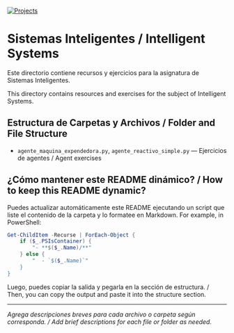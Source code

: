 [![Projects](https://img.shields.io/badge/Projects-1-blue.svg)](#-proyectos)
# Sistemas Inteligentes / Intelligent Systems

Este directorio contiene recursos y ejercicios para la asignatura de Sistemas Inteligentes.

This directory contains resources and exercises for the subject of Intelligent Systems.

## Estructura de Carpetas y Archivos / Folder and File Structure

- `agente_maquina_expendedora.py`, `agente_reactivo_simple.py` — Ejercicios de agentes / Agent exercises

## ¿Cómo mantener este README dinámico? / How to keep this README dynamic?

Puedes actualizar automáticamente este README ejecutando un script que liste el contenido de la carpeta y lo formatee en Markdown. For example, in PowerShell:

```powershell
Get-ChildItem -Recurse | ForEach-Object {
    if ($_.PSIsContainer) {
        "- **$($_.Name)/**"
    } else {
        "  - `$($_.Name)`"
    }
}
```

Luego, puedes copiar la salida y pegarla en la sección de estructura. / Then, you can copy the output and paste it into the structure section.

---

_Agrega descripciones breves para cada archivo o carpeta según corresponda. / Add brief descriptions for each file or folder as needed._

